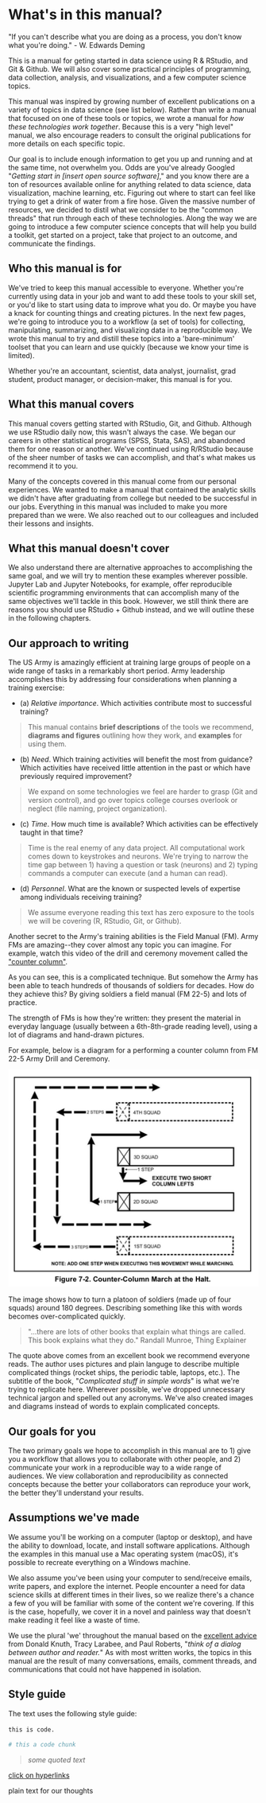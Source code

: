 # What's in this manual?

"If you can't describe what you are doing as a process, you don't know what you're doing." - W. Edwards Deming

This is a manual for geting started in data science using R & RStudio, and Git & Github. We will also cover some practical principles of programming, data collection, analysis, and visualizations, and a few computer science topics. 

This manual was inspired by growing number of excellent publications on a variety of topics in data science (see list below). Rather than write a manual that focused on one of these tools or topics, we wrote a manual for *how these technologies work together*. Because this is a very "high level" manual, we also encourage readers to consult the original publications for more details on each specific topic. 

Our goal is to include enough information to get you up and running and at the same time, not overwhelm you. Odds are you've already Googled "*Getting start in [insert open source software]*," and you know there are a ton of resources available online for anything related to data science, data visualization, machine learning, etc. Figuring out where to start can feel like trying to get a drink of water from a fire hose. Given the massive number of resources, we decided to distil what we consider to be the "common threads" that run through each of these technologies. Along the way we are going to introduce a few computer science concepts that will help you build a toolkit, get started on a project, take that project to an outcome, and communicate the findings. 

## Who this manual is for

We've tried to keep this manual accessible to everyone. Whether you're currently using data in your job and want to add these tools to your skill set, or you'd like to start using data to improve what you do. Or maybe you have a knack for counting things and creating pictures. In the next few pages, we're going to introduce you to a workflow (a set of tools) for collecting, manipulating, summarizing, and visualizing data in a reproducible way.   We wrote this manual to try and distill these topics into a 'bare-minimum' toolset that you can learn and use quickly (because we know your time is limited). 

Whether you're an accountant, scientist, data analyst, journalist, grad student, product manager, or decision-maker, this manual is for you. 

## What this manual covers

This manual covers getting started with RStudio, Git, and Github. Although we use RStudio daily now, this wasn't always the case. We began our careers in other statistical programs (SPSS, Stata, SAS), and abandoned them for one reason or another.  We've continued using R/RStudio because of the sheer number of tasks we can accomplish, and that's what makes us recommend it to you. 

Many of the concepts covered in this manual come from our personal experiences. We wanted to make a manual that contained the analytic skills we didn't have after graduating from college but needed to be successful in our jobs. Everything in this manual was included to make you more prepared than we were. We also reached out to our colleagues and included their lessons and insights.

## What this manual doesn't cover

We also understand there are alternative approaches to accomplishing the same goal, and we will try to mention these examples wherever possible. Jupyter Lab and Jupyter Notebooks, for example, offer reproducible scientific programming environments that can accomplish many of the same objectives we'll tackle in this book. However, we still think there are reasons you should use RStudio + Github instead, and we will outline these in the following chapters.  

## Our approach to writing 

The US Army is amazingly efficient at training large groups of people on a wide range of tasks in a remarkably short period. Army leadership accomplishes this by addressing four considerations when planning a training exercise: 

- (a) *Relative importance*. Which activities contribute most to successful training?

> This manual contains **brief descriptions** of the tools we recommend, **diagrams and figures** outlining how they work, and **examples** for using them.

- (b) *Need*. Which training activities will benefit the most from guidance? Which activities have received little attention in the past or which have previously required improvement?

> We expand on some technologies we feel are harder to grasp (Git and version control), and go over topics college courses overlook or neglect (file naming, project organization).

- (c) *Time*. How much time is available? Which activities can be effectively taught in that time?

> Time is the real enemy of any data project. All computational work comes down to keystrokes and neurons. We're trying to narrow the time gap between 1) having a question or task (neurons) and 2) typing commands a computer can execute (and a human can read).

- (d) *Personnel*. What are the known or suspected levels of expertise among individuals receiving training?

> We assume everyone reading this text has zero exposure to the tools we will be covering (R, RStudio, Git, or Github).

Another secret to the Army's training abilities is the Field Manual (FM). Army FMs are amazing--they cover almost any topic you can imagine. For example, watch this video of the drill and ceremony movement called the ["counter column"](https://www.youtube.com/watch?v=EgeZl9UOJ0I).

As you can see, this is a complicated technique. But somehow the Army has been able to teach hundreds of thousands of soldiers for decades. How do they achieve this? By giving soldiers a field manual (FM 22-5) and lots of practice. 

The strength of FMs is how they're written: they present the material in everyday language (usually between a 6th-8th-grade reading level), using a lot of diagrams and hand-drawn pictures.

For example, below is a diagram for a performing a counter column from FM 22-5 Army Drill and Ceremony.

![](images/01-fm-22-5-counter-column.png)

The image shows how to turn a platoon of soldiers (made up of four squads) around 180 degrees. Describing something like this with words becomes over-complicated quickly.

> "...there are lots of other books that explain what things are called. This book explains what they do." Randall Munroe, Thing Explainer

The quote above comes from an excellent book we recommend everyone reads. The author uses pictures and plain languge to describe multiple complicated things (rocket ships, the periodic table, laptops, etc.). The subtitle of the book, "*Complicated stuff in simple words*" is what we're trying to replicate here. Wherever possible, we've dropped unnecessary technical jargon and spelled out any acronyms. We've also created images and diagrams instead of words to explain complicated concepts.

## Our goals for you

The two primary goals we hope to accomplish in this manual are to 1) give you a workflow that allows you to collaborate with other people, and 2) communicate your work in a reproducible way to a wide range of audiences. We view collaboration and reproducibility as connected concepts because the better your collaborators can reproduce your work, the better they'll understand your results. 

## Assumptions we've made

We assume you'll be working on a computer (laptop or desktop), and have the ability to download, locate, and install software applications. Although the examples in this manual use a Mac operating system (macOS), it's possible to recreate everything on a Windows machine.

We also assume you've been using your computer to send/receive emails, write papers, and explore the internet. People encounter a need for data science skills at different times in their lives, so we realize there's a chance a few of you will be familiar with some of the content we're covering. If this is the case, hopefully, we cover it in a novel and painless way that doesn't make reading it feel like a waste of time. 

We use the plural 'we' throughout the manual based on the [excellent advice](http://www.econ.uiuc.edu/~econ508/Papers/mathwriting.pdf) from Donald Knuth, Tracy Larabee, and Paul Roberts, "*think of a dialog between author and reader.*" As with most written works, the topics in this manual are the result of many conversations, emails, comment threads, and communications that could not have happened in isolation. 

## Style guide

The text uses the following style guide: 

`this is code.` 

```sh
# this a code chunk
```

> *some quoted text*

[click on hyperlinks]()

plain text for our thoughts 


